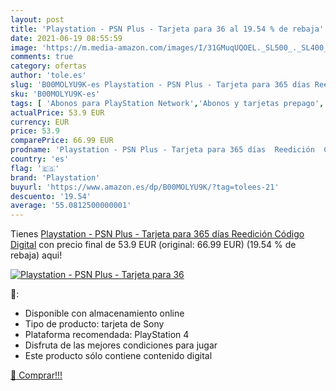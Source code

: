 ```yaml
---
layout: post
title: 'Playstation - PSN Plus - Tarjeta para 36 al 19.54 % de rebaja'
date: 2021-06-19 08:55:59
image: 'https://m.media-amazon.com/images/I/31GMuqUQOEL._SL500_._SL400_.jpg'
comments: true
category: ofertas
author: 'tole.es'
slug: 'B00MOLYU9K-es Playstation - PSN Plus - Tarjeta para 365 días Reedición...'
sku: 'B00MOLYU9K-es'
tags: [ 'Abonos para PlayStation Network','Abonos y tarjetas prepago','PlayStation Network','Videojuegos','playstation', ]
actualPrice: 53.9 EUR
currency: EUR
price: 53.9
comparePrice: 66.99 EUR
prodname: 'Playstation - PSN Plus - Tarjeta para 365 días  Reedición  Código Digital'
country: 'es'
flag: '🇪🇸'
brand: 'Playstation'
buyurl: 'https://www.amazon.es/dp/B00MOLYU9K/?tag=tolees-21'
descuento: '19.54'
average: '55.0812500000001'
---
```


Tienes [Playstation - PSN Plus - Tarjeta para 365 días  Reedición  Código Digital](https://www.amazon.es/dp/B00MOLYU9K/?tag=tolees-21) con precio final de  53.9 EUR (original: 66.99 EUR) (19.54 %  de rebaja) aqui!

[![Playstation - PSN Plus - Tarjeta para 36](https://m.media-amazon.com/images/I/31GMuqUQOEL._SL500_._SL400_.jpg)](https://www.amazon.es/dp/B00MOLYU9K/?tag=tolees-21)

🔎:

- Disponible con almacenamiento online
- Tipo de producto: tarjeta de Sony
- Plataforma recomendada: PlayStation 4
- Disfruta de las mejores condiciones para jugar
- Este producto sólo contiene contenido digital

[🛒 Comprar!!!](https://www.amazon.es/dp/B00MOLYU9K/?tag=tolees-21)
